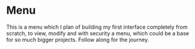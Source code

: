 # Menu

This is a menu which I plan of building my first interface completely from scratch, to view, modify and with security a menu, which could be a base for so much bigger projects. Follow along for the journey.

